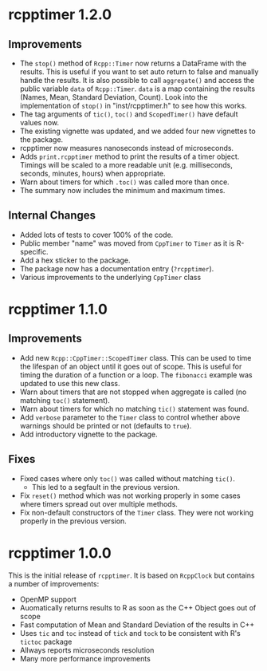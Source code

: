 rcpptimer 1.2.0
==============

## Improvements

* The `stop()` method of `Rcpp::Timer` now returns a DataFrame with the results. This is useful if you want to set auto return to false and manually handle the results. It is also possible to call `aggregate()` and access the public variable `data` of `Rcpp::Timer`. `data` is a map containing the results (Names, Mean, Standard Deviation, Count). Look into the implementation of `stop()` in "inst/rcpptimer.h" to see how this works.
* The tag arguments of `tic()`, `toc()` and `ScopedTimer()` have default values now.
* The existing vignette was updated, and we added four new vignettes to the package.
* rcpptimer now measures nanoseconds instead of microseconds.
* Adds `print.rcpptimer` method to print the results of a timer object. Timings will be scaled to a more readable unit (e.g. milliseconds, seconds, minutes, hours) when appropriate.
* Warn about timers for which `.toc()` was called more than once.
* The summary now includes the minimum and maximum times.

## Internal Changes
* Added lots of tests to cover 100% of the code.
* Public member "name" was moved from `CppTimer` to `Timer` as it is R-specific.
* Add a hex sticker to the package.
* The package now has a documentation entry (`?rcpptimer`).
* Various improvements to the underlying `CppTimer` class

rcpptimer 1.1.0
==============

## Improvements

* Add new `Rcpp::CppTimer::ScopedTimer` class. This can be used to time the lifespan of an object until it goes out of scope. This is useful for timing the duration of a function or a loop. The `fibonacci` example was updated to use this new class.
* Warn about timers that are not stopped when aggregate is called (no matching `toc()` statement).
* Warn about timers for which no matching `tic()` statement was found.
* Add `verbose` parameter to the `Timer` class to control whether above warnings should be printed or not (defaults to `true`).
* Add introductory vignette to the package.

## Fixes

* Fixed cases where only `toc()` was called without matching `tic()`.
  * This led to a segfault in the previous version. 
* Fix `reset()` method which was not working properly in some cases where timers spread out over multiple methods.
* Fix non-default constructors of the `Timer` class. They were not working properly in the previous version.

rcpptimer 1.0.0
==============

This is the initial release of `rcpptimer`. It is based on `RcppClock` but contains a number of improvements:

* OpenMP support
* Auomatically returns results to R as soon as the C++ Object goes out of scope
* Fast computation of Mean and Standard Deviation of the results in C++
* Uses `tic` and `toc` instead of `tick` and `tock` to be consistent with R's `tictoc` package
* Allways reports microseconds resolution
* Many more performance improvements

